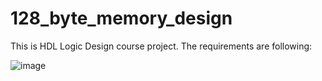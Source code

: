 # 128_byte_memory_design

This is HDL Logic Design course project. The requirements are following:

![image](https://user-images.githubusercontent.com/43320252/182764997-d23d9665-7182-4be7-80f6-5adf22959daa.png)

